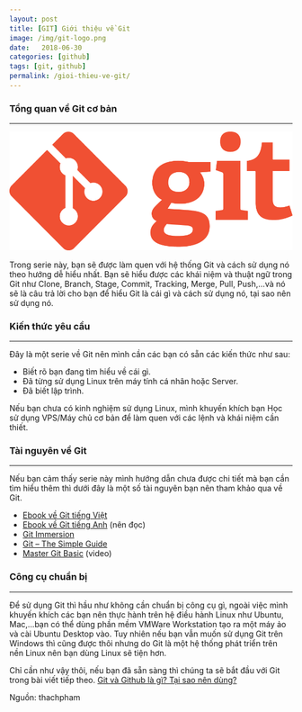 ```yaml
---
layout: post
title: [GIT] Giới thiệu về Git
image: /img/git-logo.png
date:   2018-06-30
categories: [github]
tags: [git, github]
permalink: /gioi-thieu-ve-git/
---
```

### Tổng quan về Git cơ bản
----
![Git Logo](/img/git-logo.png)

Trong serie này, bạn sẽ được làm quen với hệ thống Git và cách sử dụng nó theo hướng dễ hiểu nhất. Bạn sẽ hiểu được các khái niệm và thuật ngữ trong Git như Clone, Branch, Stage, Commit, Tracking, Merge, Pull, Push,…và nó sẽ là câu trả lời cho bạn để hiểu Git là cái gì và cách sử dụng nó, tại sao nên sử dụng nó.

### Kiến thức yêu cầu
----
Đây là một serie về Git nên mình cần các bạn có sẵn các kiến thức như sau:

* Biết rõ bạn đang tìm hiểu về cái gì.
* Đã từng sử dụng Linux trên máy tính cá nhân hoặc Server.
* Đã biết lập trình.

Nếu bạn chưa có kinh nghiệm sử dụng Linux, mình khuyến khích bạn Học sử dụng VPS/Máy chủ cơ bản để làm quen với các lệnh và khái niệm cần thiết.

### Tài nguyên về Git
---
Nếu bạn cảm thấy serie này mình hướng dẫn chưa được chi tiết mà bạn cần tìm hiểu thêm thì dưới đây là một số tài nguyên bạn nên tham khảo qua về Git.

* [Ebook về Git tiếng Việt](https://git-scm.com/book/vi/v1/B%E1%BA%AFt-%C4%90%E1%BA%A7u)
* [Ebook về Git tiếng Anh]((https://git-scm.com/book/en/v2/Getting-Started-About-Version-Control)) (nên đọc)
* [Git Immersion](http://gitimmersion.com/)
* [Git – The Simple Guide](https://rogerdudler.github.io/git-guide/)
* [Master Git Basic](https://vimeo.com/17118008) (video)

### Công cụ chuẩn bị
---
Để sử dụng Git thì hầu như không cần chuẩn bị công cụ gì, ngoài việc mình khuyến khích các bạn nên thực hành trên hệ điều hành Linux như Ubuntu, Mac,…bạn có thể dùng phần mềm VMWare Workstation tạo ra một máy ảo và cài Ubuntu Desktop vào. Tuy nhiên nếu bạn vẫn muốn sử dụng Git trên Windows thì cũng được thôi nhưng do Git là một hệ thống phát triển trên nền Linux nên bạn dùng Linux sẽ tiện hơn.

Chỉ cần như vậy thôi, nếu bạn đã sẵn sàng thì chúng ta sẽ bắt đầu với Git trong bài viết tiếp theo. [Git và Github là gì? Tại sao nên dùng?](https://xtapo.github.io/git-va-git-hub-la-gi-tai-sao-nen-dung/)

Nguồn: thachpham
